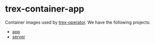 # trex-container-app

Container images used by [trex-operator](../trex-operator/). We have the following projects:

- [app](app)
- [server](server)
